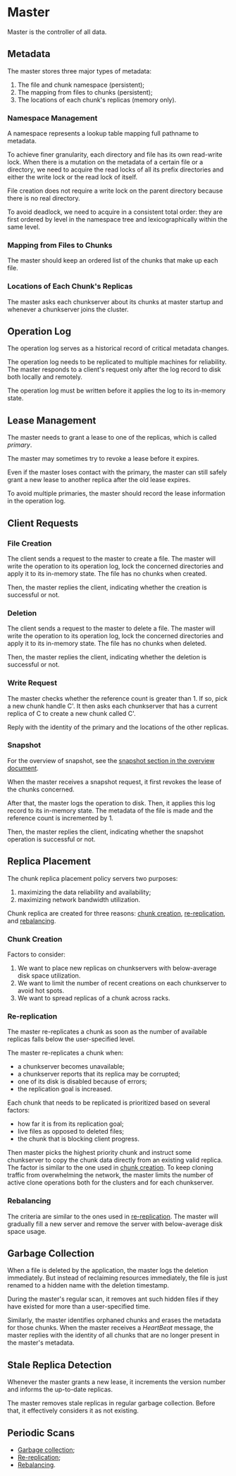 # Master

Master is the controller of all data.

## Metadata

The master stores three major types of metadata:

1. The file and chunk namespace (persistent);
2. The mapping from files to chunks (persistent);
3. The locations of each chunk's replicas (memory only).

### Namespace Management

A namespace represents a lookup table mapping full pathname to metadata.

To achieve finer granularity, each directory and file has its own read-write
lock. When there is a mutation on the metadata of a certain file or a
directory, we need to acquire the read locks of all its prefix
directories and either the write lock or the read lock of itself.

File creation does not require a write lock on the parent directory because
there is no real directory.

To avoid deadlock, we need to acquire in a consistent total order: they are
first ordered by level in the namespace tree and lexicographically within
the same level.

### Mapping from Files to Chunks

The master should keep an ordered list of the chunks that make up each file.

### Locations of Each Chunk's Replicas

The master asks each chunkserver about its chunks at master startup and
whenever a chunkserver joins the cluster.

## Operation Log

The operation log serves as a historical record of critical metadata changes.

The operation log needs to be replicated to multiple machines for reliability.
The master responds to a client's request only after the log record to disk
both locally and remotely.

The operation log must be written before it applies the log to its in-memory
state.

## Lease Management

The master needs to grant a lease to one of the replicas, which is called
*primary*.

The master may sometimes try to revoke a lease before it expires.

Even if the master loses contact with the primary, the master can still
safely grant a new lease to another replica after the old lease expires.

To avoid multiple primaries, the master should record the lease information
in the operation log.

## Client Requests

### File Creation

The client sends a request to the master to create a file. The master will
write the operation to its operation log, lock the concerned directories
and apply it to its in-memory state. The file has no chunks when created.

Then, the master replies the client, indicating whether the creation is
successful or not.

### Deletion

The client sends a request to the master to delete a file. The master will
write the operation to its operation log, lock the concerned directories
and apply it to its in-memory state. The file has no chunks when deleted.

Then, the master replies the client, indicating whether the deletion is
successful or not.

### Write Request

The master checks whether the reference count is greater than 1. If so, pick a
new chunk handle C'. It then asks each chunkserver that has a current replica
of C to create a new chunk called C'.

Reply with the identity of the primary and the locations of the other replicas.

### Snapshot

For the overview of snapshot, see the
[snapshot section in the overview document](overview.md#snapshot).

When the master receives a snapshot request, it first revokes the lease of the
chunks concerned.

After that, the master logs the operation to disk. Then, it applies this log
record to its in-memory state. The metadata of the file is made and the
reference count is incremented by 1.

Then, the master replies the client, indicating whether the snapshot operation
is successful or not.

## Replica Placement

The chunk replica placement policy servers two purposes:

1. maximizing the data reliability and availability;
2. maximizing network bandwidth utilization.

Chunk replica are created for three reasons:
[chunk creation](#chunk-creation), [re-replication](#re-replication), and
[rebalancing](#rebalancing).

### Chunk Creation

Factors to consider:

1. We want to place new replicas on chunkservers with below-average disk space
   utilization.
2. We want to limit the number of recent creations on each chunkserver to avoid
   hot spots.
3. We want to spread replicas of a chunk across racks.

### Re-replication

The master re-replicates a chunk as soon as the number of available replicas
falls below the user-specified level.

The master re-replicates a chunk when:
- a chunkserver becomes unavailable;
- a chunkserver reports that its replica may be corrupted;
- one of its disk is disabled because of errors;
- the replication goal is increased.

Each chunk that needs to be replicated is prioritized based on several factors:
- how far it is from its replication goal;
- live files as opposed to deleted files;
- the chunk that is blocking client progress.

Then master picks the highest priority chunk and instruct some chunkserver to
copy the chunk data directly from an existing valid replica. The factor is
similar to the one used in [chunk creation](#chunk-creation). To keep cloning
traffic from overwhelming the network, the master limits the number of active
clone operations both for the clusters and for each chunkserver.

### Rebalancing

The criteria are similar to the ones used in [re-replication](#re-replication).
The master will gradually fill a new server and remove the server with
below-average disk space usage.

## Garbage Collection

When a file is deleted by the application, the master logs the deletion
immediately. But instead of reclaiming resources immediately, the file
is just renamed to a hidden name with the deletion timestamp.

During the master's regular scan, it removes ant such hidden files if they
have existed for more than a user-specified time.

Similarly, the master identifies orphaned chunks and erases the metadata for
those chunks. When the master receives a *HeartBeat* message, the master
replies with the identity of all chunks that are no longer present in the
master's metadata.

## Stale Replica Detection

Whenever the master grants a new lease, it increments the version number and
informs the up-to-date replicas.

The master removes stale replicas in regular garbage collection. Before that,
it effectively considers it as not existing.

## Periodic Scans

- [Garbage collection](#garbage-collection);
- [Re-replication](#re-replication);
- [Rebalancing](#rebalancing).
